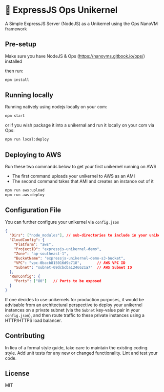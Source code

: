 # 🥜 ExpressJS Ops Unikernel
A Simple ExpressJS Server (NodeJS) as a Unikernel using the Ops NanoVM framework

## Pre-setup
Make sure you have NodeJS & Ops (https://nanovms.gitbook.io/ops/) installed

then run:
```bash
npm install
```

## Running locally
Running natively using nodejs locally on your com:
```bash
npm start
```

or if you wish package it into a unikernal and run it locally on your com via Ops:
```bash
npm run local:deploy
```

## Deploying to AWS
Run these two commands below to get your first unikernel running on AWS
* The first command uploads your unikernel to AWS as an AMI
* The second command takes that AMI and creates an instance out of it
```bash
npm run aws:upload
npm run aws:deploy
```

## Configuration File
You can further configure your unikernel via `config.json`
```json
{
  "Dirs": ["node_modules"], // sub-directories to include in your unikernel
  "CloudConfig": {
    "Platform": "aws",
    "ProjectID": "expressjs-unikernel-demo",
    "Zone": "ap-southeast-1",
    "BucketName": "expressjs-unikernel-demo-s3-bucket",
    "VPC": "vpc-0bacb815016d9c718",       // AWS VPC ID
    "Subnet": "subnet-09dcbcba1246621a7"  // AWS Subnet ID
  },
  "RunConfig": {
    "Ports": ["80"]   // Ports to be exposed
  }
}
```

If one decides to use unikernels for production purposes, it would be advisable from an architectural perspective to deploy your unikernel instances on a private subnet (via the `Subnet` key-value pair in your `config.json`), and then route traffic to these private instances using a HTTP/HTTPS load balancer. 

## Contributing
In lieu of a formal style guide, take care to maintain the existing coding style. Add unit tests for any new or changed functionality. Lint and test your code.

## License
MIT